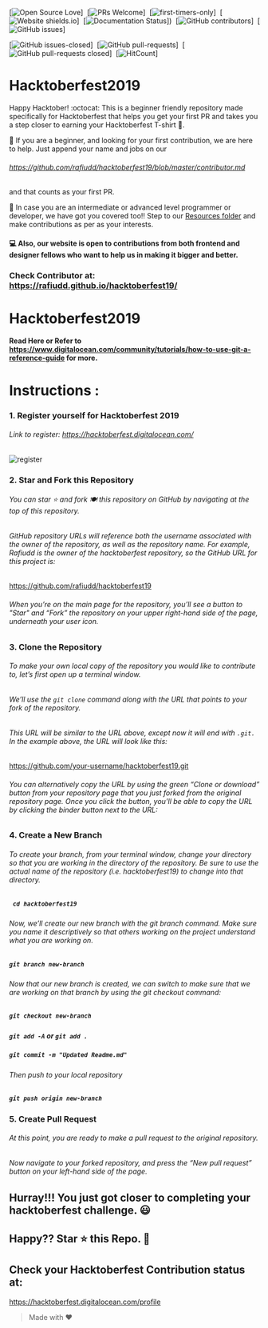 
[![Open Source Love](https://badges.frapsoft.com/os/v1/open-source.svg?v=102)]&nbsp;
[![PRs Welcome](https://img.shields.io/badge/PRs-welcome-brightgreen.svg?style=flat-square)]&nbsp;
[![first-timers-only](https://img.shields.io/badge/first--timers--only-friendly-blue.svg?style=flat-square)]&nbsp;
[![Website shields.io](https://img.shields.io/website-up-down-green-red/http/shields.io.svg)]&nbsp;
[![Documentation Status](https://readthedocs.org/projects/ansicolortags/badge/?version=latest)])&nbsp;
[![GitHub contributors](https://img.shields.io/github/contributors/Naereen/StrapDown.js.svg)]&nbsp;
[![GitHub issues](https://img.shields.io/github/issues/Naereen/StrapDown.js.svg)]&nbsp;

[![GitHub issues-closed](https://img.shields.io/github/issues-closed/Naereen/StrapDown.js.svg)]&nbsp;
[![GitHub pull-requests](https://img.shields.io/github/issues-pr/Naereen/StrapDown.js.svg)]&nbsp;
[![GitHub pull-requests closed](https://img.shields.io/github/issues-pr-closed/Naereen/StrapDown.js.svg)]&nbsp;
[![HitCount](http://hits.dwyl.io/Naereen/badges.svg)]&nbsp;


# Hacktoberfest2019
Happy Hacktober! :octocat: This is a beginner friendly repository made specifically for Hacktoberfest that helps you get your first PR and takes you a step closer to earning your Hacktoberfest T-shirt 👕.

🎯 If you are a beginner, and looking for your first contribution, we are here to help. Just append your name and jobs on our
###### <a href="https://github.com/rafiudd/hacktoberfest19/blob/master/contributor.md" target="blank">https://github.com/rafiudd/hacktoberfest19/blob/master/contributor.md</a> 
and that counts as your first PR.

🎯 In case you are an intermediate or advanced level programmer or developer, we have got you covered too!! Step to our <a href="https://github.com/rafiudd/hacktoberfest19/tree/master/Resources" target="blank"> Resources folder</a> and make contributions as per as your interests.

#### 💻 Also, our website is open to contributions from both frontend and designer fellows who want to help us in making it bigger and better. 
### Check Contributor at: <a href="https://rafiudd.github.io/hacktoberfest19/" target="blank"> https://rafiudd.github.io/hacktoberfest19/ </a>

# Hacktoberfest2019
#### Read Here or Refer to <a href="https://www.digitalocean.com/community/tutorials/how-to-use-git-a-reference-guide" target="blank">  https://www.digitalocean.com/community/tutorials/how-to-use-git-a-reference-guide </a> for more.

# Instructions :
### 1. Register yourself for Hacktoberfest 2019
###### Link to register: https://hacktoberfest.digitalocean.com/

![register](https://user-images.githubusercontent.com/42115530/65821155-7f724600-e24f-11e9-90ed-8a956b0a854a.JPG)

### 2. Star and Fork this Repository
###### You can star ⭐ and fork 🍽️ this repository on GitHub by navigating at the top of this repository.

###### GitHub repository URLs will reference both the username associated with the owner of the repository, as well as the repository name. For example, Rafiudd is the owner of the hacktoberfest repository, so the GitHub URL for this project is: 

<a href="https://github.com/rafiudd/hacktoberfest19" target="blank">https://github.com/rafiudd/hacktoberfest19</a>

###### When you’re on the main page for the repository, you’ll see a button to "Star" and “Fork” the repository on your upper right-hand side of the page, underneath your user icon.

### 3. Clone the Repository

###### To make your own local copy of the repository you would like to contribute to, let’s first open up a terminal window.

###### We’ll use the `git clone`  command along with the URL that points to your fork of the repository.

###### This URL will be similar to the URL above, except now it will end with `.git.` In the example above, the URL will look like this:
https://github.com/your-username/hacktoberfest19.git

###### You can alternatively copy the URL by using the green “Clone or download” button from your repository page that you just forked from the original repository page. Once you click the button, you’ll be able to copy the URL by clicking the binder button next to the URL:

### 4. Create a New Branch

###### To create your branch, from your terminal window, change your directory so that you are working in the directory of the repository. Be sure to use the actual name of the repository (i.e. hacktoberfest19) to change into that directory.

#####    ` cd hacktoberfest19`


###### Now, we’ll create our new branch with the git branch command. Make sure you name it descriptively so that others working on the project understand what you are working on.

##### `git branch new-branch`

###### Now that our new branch is created, we can switch to make sure that we are working on that branch by using the git checkout command:

##### ` git checkout new-branch `

##### ` git add -A ` or ` git add . `

##### ` git commit -m "Updated Readme.md" `



###### Then push to your local repository
##### ` git push origin new-branch `

### 5. Create Pull Request

###### At this point, you are ready to make a pull request to the original repository.

###### Now navigate to your forked repository, and press the “New pull request” button on your left-hand side of the page.

## Hurray!!! You just got closer to completing your hacktoberfest challenge. 😃

## Happy?? Star ⭐ this Repo. 🤩

## Check your Hacktoberfest Contribution status at:
<a href="https://hacktoberfest.digitalocean.com/profile" target="blank">https://hacktoberfest.digitalocean.com/profile</a>

> Made with ❤️
